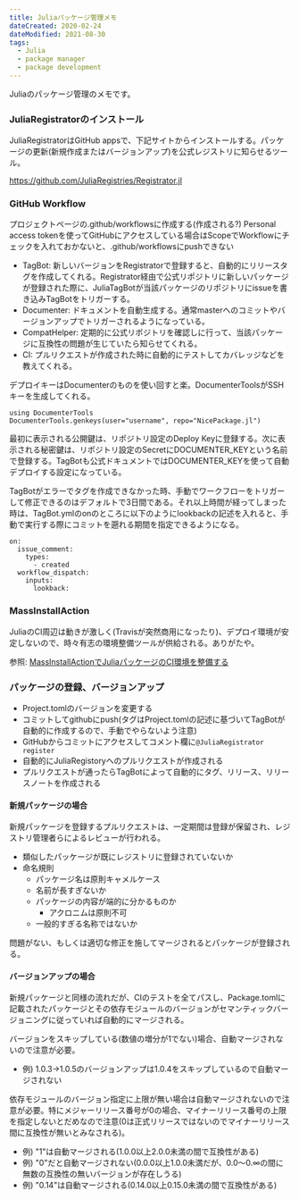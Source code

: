 ```yaml
---
title: Juliaパッケージ管理メモ
dateCreated: 2020-02-24
dateModified: 2021-08-30
tags:
  - Julia
  - package manager
  - package development
---
```


Juliaのパッケージ管理のメモです。


### JuliaRegistratorのインストール

JuliaRegistratorはGitHub appsで、下記サイトからインストールする。パッケージの更新(新規作成またはバージョンアップ)を公式レジストリに知らせるツール。

https://github.com/JuliaRegistries/Registrator.jl


### GitHub Workflow

プロジェクトページの.github/workflowsに作成する(作成される?)
Personal access tokenを使ってGitHubにアクセスしている場合はScopeでWorkflowにチェックを入れておかないと、.github/workflowsにpushできない

- TagBot: 新しいバージョンをRegistratorで登録すると、自動的にリリースタグを作成してくれる。Registrator経由で公式リポジトリに新しいパッケージが登録された際に、JuliaTagBotが当該パッケージのリポジトリにissueを書き込みTagBotをトリガーする。
- Documenter: ドキュメントを自動生成する。通常masterへのコミットやバージョンアップでトリガーされるようになっている。
- CompatHelper: 定期的に公式リポジトリを確認しに行って、当該パッケージに互換性の問題が生じていたら知らせてくれる。
- CI: プルリクエストが作成された時に自動的にテストしてカバレッジなどを教えてくれる。


デプロイキーはDocumenterのものを使い回すと楽。DocumenterToolsがSSHキーを生成してくれる。

```
using DocumenterTools
DocumenterTools.genkeys(user="username", repo="NicePackage.jl")
```

最初に表示される公開鍵は、リポジトリ設定のDeploy Keyに登録する。次に表示される秘密鍵は、リポジトリ設定のSecretにDOCUMENTER\_KEYという名前で登録する。TagBotも公式ドキュメントではDOCUMENTER\_KEYを使って自動デプロイする設定になっている。


TagBotがエラーでタグを作成できなかった時、手動でワークフローをトリガーして修正できるのはデフォルトで3日間である。それ以上時間が経ってしまった時は、TagBot.ymlのonのところに以下のようにlookbackの記述を入れると、手動で実行する際にコミットを遡れる期間を指定できるようになる。

```
on:
  issue_comment:
    types:
      - created
  workflow_dispatch:
    inputs:
      lookback:
```


### MassInstallAction

JuliaのCI周辺は動きが激しく(Travisが突然商用になったり)、デプロイ環境が安定しないので、時々有志の環境整備ツールが供給される。ありがたや。

参照: [MassInstallActionでJuliaパッケージのCI環境を整備する](../julia-package-action)


### パッケージの登録、バージョンアップ

- Project.tomlのバージョンを変更する
- コミットしてgithubにpush(タグはProject.tomlの記述に基づいてTagBotが自動的に作成するので、手動でやらないよう注意)
- GitHubからコミットにアクセスしてコメント欄に```@JuliaRegistrator register```
- 自動的にJuliaRegistoryへのプルリクエストが作成される
- プルリクエストが通ったらTagBotによって自動的にタグ、リリース、リリースノートを作成される


#### 新規パッケージの場合

新規パッケージを登録するプルリクエストは、一定期間は登録が保留され、レジストリ管理者らによるレビューが行われる。

- 類似したパッケージが既にレジストリに登録されていないか
- 命名規則
    - パッケージ名は原則キャメルケース
    - 名前が長すぎないか
    - パッケージの内容が端的に分かるものか
        - アクロニムは原則不可
    - 一般的すぎる名称ではないか

問題がない、もしくは適切な修正を施してマージされるとパッケージが登録される。


#### バージョンアップの場合

新規パッケージと同様の流れだが、CIのテストを全てパスし、Package.tomlに記載されたパッケージとその依存モジュールのバージョンがセマンティックバージョニングに従っていれば自動的にマージされる。

バージョンをスキップしている(数値の増分が1でない)場合、自動マージされないので注意が必要。

- 例) 1.0.3->1.0.5のバージョンアップは1.0.4をスキップしているので自動マージされない

依存モジュールのバージョン指定に上限が無い場合は自動マージされないので注意が必要。特にメジャーリリース番号が0の場合、マイナーリリース番号の上限を指定しないとだめなので注意(0は正式リリースではないのでマイナーリリース間に互換性が無いとみなされる)。

- 例) "1"は自動マージされる(1.0.0以上2.0.0未満の間で互換性がある)
- 例) "0"だと自動マージされない(0.0.0以上1.0.0未満だが、0.0〜0.∞の間に無数の互換性の無いバージョンが存在しうる)
- 例) "0.14"は自動マージされる(0.14.0以上0.15.0未満の間で互換性がある)